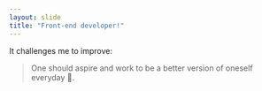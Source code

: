 ```yaml
---
layout: slide
title: "Front-end developer!"
---
```

It challenges me to improve:

> One should aspire and work to be a better version of oneself everyday 🤟.
